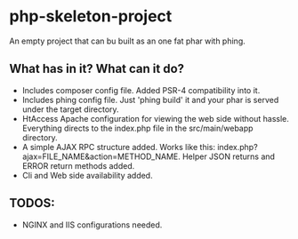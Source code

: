 # php-skeleton-project
An empty project that can bu built as an one fat phar with phing.

## What has in it? What can it do?
* Includes composer config file. Added PSR-4 compatibility into it.
* Includes phing config file. Just 'phing build' it and your phar is served under the target directory.
* HtAccess Apache configuration for viewing the web side without hassle. Everything directs to the index.php file in the src/main/webapp directory.
* A simple AJAX RPC structure added. Works like this: index.php?ajax=FILE_NAME&action=METHOD_NAME. Helper JSON returns and ERROR return methods added. 
* Cli and Web side availability added. 

## TODOS:
 * NGINX and IIS configurations needed.
